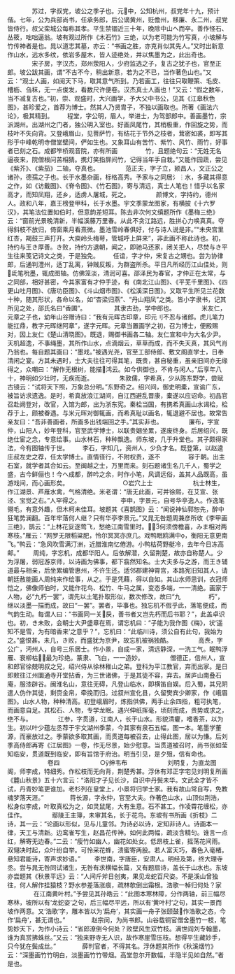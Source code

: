 <!-- { "loadSidebar": true } -->
　　　　苏过，字叔党，坡公之季子也。元中，公知杭州，叔党年十九，预计偕。七年，公为兵部尚书，任承务郎，后公谪黄州，贬儋州，移廉、永二州，叔党皆侍行。叔父栾城公每称其孝。平生禁锢近三十年，晚除中山ヘ而卒。善作怪石、丛筱，咄咄逼翁。坡有观过所作《木石竹》三绝，以为老可能为竹写真，小坡解与竹传神者是也。晁以道志其墓，亦云：“书画之胜，亦克肖似其先人。”又时出新意作山水，远水多纹，依岩多屋木，皆人迹绝处，并以焦墨为之，此出奇也。
　　　　宋子房，字汉杰，郑州荥阳人，少府监选之子，复古之犹子也，官至正郎。坡公跋其画，谓“不古不今，稍出新意，若为之不已，当作著色山也。”又云：“观士人画，如阅天下马，取其意气所到。乃若画工，往往只取鞭策、毛皮、槽枥、刍秣，无一点俊发，看数尺许便卷。汉杰真士人画也！”又云：“假之数年，当不减复古也。”初，崇、观盛时，大兴画学，予大父中书公，见其《江皋秋色图》，甚珍爱之，首荐为博士。然其人乃贤胄子，不独以画取也。所著《画法六论》，极其精到。
　　程堂，字公明，眉人，举进士，为驾部郎中。善画墨竹，宗派湖州。出湖州之门者，独公明入室也。好画凤尾竹，其梢极重，作回旋之势，而枝叶不失向背。又登峨眉山，见菩萨竹，有结花于节外之枝者，茸密如裘，即写其形于中峰乾明寺僧堂壁间，俨如生也。又象耳山有苦竹、紫竹、风竹、雨竹，好事者已刻之石。成都笮桥观音院，亦有所画
　　
　　竹，且题绝句云：“无姓无名逼夜来，院僧根问苦相猜。携灯笑指屏间竹，记得当年手自栽。”又能作园蔬，尝见《紫芥》、《紫茄》二轴，夺真也。
　　　　范正夫，字子立，颍昌人，文正公之诸孙，德孺之子也。长于水墨杂画，标格高秀。予家与之同居氵┆水，多藏其得意之作，如《访戴图》、《脊令图》、《竹石图》，寄与清远，真士人笔也！惜乎以名家高才，而知凤翔，还乡，适虏人屠城，死之。
　　　　颜博文，字持约，德州人。政和八年，嘉王榜登甲科，长于水墨。宇文季蒙龙图家，有横披《十六罗汉》，其笔法位置如伯时，但意韵差短耳。陈去非次何文缜题所作《墨梅三绝》云：“窗前光景晚清新，半幅溪藤万里春。从此不贪江路远，胜拼心力唤真真。夺得斜枝不放归，倚窗乘月看熹微。墨池雪岭春俱好，付与诗人说是非。”“未央宫里红杏，羯鼓三声打开。大庾岭头梅萼，管城呼上屏来”，非此画不称此诗也。初，持约与王き厚善。き败，持约方退朝，闻之，即驰马还家，闭关拒人，尽焚与き平生往来笺记诗文之类，于是独免。
　　任谊，字才仲，宋复古之甥也。尝为协律郎，后通判澧州，适丁乱离，钟贼反叛，为群盗所杀。平日凡所经历江山佳处，则氐笔吮墨，辄成图轴。仿佛笼淡，清润可喜。邵泽民为春官，才仲正在太常，与之同部，相好甚密，今其家富有才仲手迹，有《南北江山图》、《平芜千里图》、《四更山吐月图》、《唐功臣图》、《斗山烟市图》、《松溪深日图》。又取平生所见兰花数十种，随其形状，各命以名，如“杏梁归燕”、“丹山翔凤”之类。皆小字隶书，记其所见之处，邵氏名曰“香圃”。
　　
　　其隶古劲，学中郎也。
　　　　米友仁，元章之子也，幼年山谷赠诗曰：“我有元晖古印章，印元刂不忍与诸郎。虎儿笔力能扛鼎，教字元晖继阿章”，遂字元晖。元章当置画学之初，召为博士，便殿赐对，因上友仁《楚山清晓图》。既退，赐御书画各二轴。友仁宣和中为大名少尹。天机超逸，不事绳墨，其所作山水，点滴烟云，草草而成，而不失天真，其风气肖乃翁也。每自题其画曰：“墨戏。”被遇光尧，官至工部侍郎、敷文阁直学士，日奉清闲之宴。方其未遇时，士大夫往往可得其笔，既贵，甚自秘重，虽亲旧间亦无缘得之，众嘲曰：“解作无根树，能描鸿云。如今供御也，不肯与闲人。”后享年八十，神明如少壮时，无疾而逝。
　　　　朱敦儒，字希真，少从陈东野学，尝赋古镜云：“试将天下照，万象总分明。”东野奇之。绍兴间，御史明橐，宣谕广东，被旨访求遗逸。是时，希真放浪江湖间，自江西避乱晋康，橐遂以应诏命。初品官召赴阙登对，改官，入馆为郎，出为浙东宪。秦桧当国，有携希真画山水谒桧，桧荐于上，颇被眷遇。与米元晖对御辄画，而希真耻以画名，辄退避不居也。故常告亲友曰：“吾非善画者，所画多出钱端回之手。”其实非也。
　　　　廉布，字宣仲，山阳人，妙年登科，官至武学博士，以联贵姻坐累，遂废终身。后居绍兴，既绝仕宦之念，专意绘事。山水林石，种种飘逸。师东坡，几于升堂也。其子颇得家法，今有图轴传于世。
　　李石，字知几，资州人，少负才名。既登第，以赵逵庄叔左史之荐，任太学博士。直情径行，不附权贵，遂不
　　
　　容于朝。出主石室，就学者其合如云。至闽越之士，万里而来。刻石题诸生名几千人，蜀学之盛，古今鲜俪也！今ヘ成都，醉吟之余，时作小笔，风调远俗，盖其人品既高，虽游戏间，而心画形矣。
　　
　　
　　　　○岩穴上士
　　
　　　　杭士林生，作江湖景、芦雁水禽，气格清绝。米老谓：“唐无此画，可并徐熙，在艾宣、张泾、宝觉之右。”人罕得之。
　　
　　　　李申，字景元，自号华亭逸人。作逸笔翎毛，有意外趣，但木柯未佳耳。坡题其《喜鹊图》云：“闻说神仙郭恕先，醉中狂笔势澜翻。百年牢落何人继？只有华亭李景元。”又晁无咎题周兼彦所收《李甲画三绝》，鹊云：“上林花妥逐莺飞，愁绝江南雪里时。何须傍檐喜，みま相对两寒枝。”雁云：“网罗无限稻粱肥，怜尔冥冥亦庶几。戏鸭眠鸥满中，衡阳无意更南飞。”鸭云：“急风吹雪满汀洲，近腊淮南忆倦游。小鸭枯荷野艇冷，去年今日冻高邮。”
　　周纯，字忘机，成都华阳人。后依解潜，久留荆楚，故亦自称楚人。少为浮屠，弱冠游京师，以诗画为佛事，都下翕然知名。士大夫多与之游，而王き辅道最与相亲，后坐累编管惠州，不许生还。适邻郡建神霄宫，本路宪旧知其人，请朝廷赦能画人周纯来作绘事，从之。于是凭藉，得以自如。其山水师思训，衣冠师恺之，佛像师伯时，又能作花鸟、松竹、牛马之属，变态多端，一一清绝。画家于人物，必“九朽一罢”，谓先以土笔扑取形似，数次修改，故曰“九
　　
　　朽”，继以淡墨一描而成，故曰“一罢”。罢者，毕事也。独忘机不假乎此，落笔便成，而气韵生动。每谓人曰：“书画同一关戾，善书者又岂先朽而后书耶？”，此盖卓识也。初，き未败，会朝士大尹盛章在焉，谓忘机曰：“子能为我作图《梅》，状‘遥知不是雪，为有暗香来’之意乎？”，忘机曰：“此临川诗，须公自有此句，我始为之。”盛恨甚。未几，き败，而盛犹为京尹，故忘机被祸独酷。
　　　　高焘，字公广，沔州人，自号三乐居士。作小景，自成一家，清远静深，一洗工气。眠鸭浮雁、衰柳枯，最为珍绝。篆隶、飞白，一一造妙。
　　　　僧德正，信州人，宣和郎官徐兢明叔之兄，绍兴侍从徐林稚山之弟。登科为平江教官，弃而出家。是日即敕往江州圜通寺开堂拈香，为三世诸佛，于是其徒不容，弃去。居庐山南叠石庵，服漆辟谷。闽淮名山，意往无碍，凡登山临水，即横笛自娱。后入蜀，其兄阴遣人伪作其徒，剩赍金帛，牵挽而归。过叙州宣化县，久留樊宾少卿家，作《峨眉图》。山水人物，种种清高。初登峨眉时，炼指供佛，两手止余四指，粗可执笔，而画意自足。其松石、人物，专学龙眠。遇兴伸纸挥毫，顷刻而成，贵势或求之，绝不与。
　　　　江参，字贯道，江南人，长于山水。形貌清癯，嗜香茶，以为生。初以叶少蕴左丞荐于宇文湖州季蒙，今其家有泉石五幅，图一本。笔墨学董源，而豪放过之。季蒙欲多取其画，而贯道每被召去，止得此图，居以为慊。后刘季高侍郎再寄《江居图》一卷，作无尽景，始少慰意。当贯道被召时，尚书张如莹知临安，贯道既到临安，即有旨馆于府治。明当引见，是夕殂，信有命也。
　　
　　
　　卷四
　　
　　　　○绅韦布
　　
　　　　刘明复，为直龙图阁，师李成，特细秀。作松枝而无向背，荆楚秀甚。浮休有邓正字宅见刘明复所画《麓山秋景》五十六言云：“洛阳才子见长沙，自识中丹鬓未华。文武全才皆不试，丹青妙笔更谁加。老杉列在皇堂上，小景将归学士家。我有故山常自写，免教魂梦落天涯。”
　　　　蒋长源，字永仲，官至大夫。作著色山水，山顶似荆浩，松身似李成，叶取真松为之，如灵鼠尾，大有生意。石不甚工。作凌霄花缠松，亦佳作。
　　　　鄢陵王主簿，未审其名，长于花鸟。东坡有书所画《折枝》二诗，其一云：“论画以形似，见与儿童邻。为诗必以诗，定知非诗人。诗画本一律，天工与清新。边鸾雀写生，赵昌花传神。如何此两幅，疏淡含精匀。谁言一点红，解寄无边春。”二云：“瘦竹如幽人，幽花如处女。低昂枝上雀，摇荡花间雨。双翎决时起，众叶纷自举。可怜采花蜂，溃蜜寄两股。若人富天巧，春色入毫楮。悬知君能诗，寄声求妙语。”
　　李世南，字唐臣，安肃人。明经及第，终大理寺丞。尝与晁无咎同试诸生，无咎有求横幅长篇，又有题扇诗，盖长于山水也。东坡亦尝题其《秋景平远》云：“人间斤斧日创夷，果见龙蛇百尺姿。不是溪山曾独往，何人解作挂猿枝？野水参差落涨痕，疏林欹倒出霜根。浩歌一棹归何处？家
　　
　　在江南黄叶村。”予尝见其孙皓云：“此图本寒林障，分作两轴，前三幅尽寒林，坡所以有‘龙蛇姿’之句，后三幅尽平远，所以有‘黄叶村’之句，其实一景而坡作两意。又‘浩歌’字，雕本皆以为‘扁舟’，其实画一舟子张颐鼓作浩歌之态，今作‘扁舟’，甚无谓也。”
　　　　赵宗闵，为尚书郎。山谷载铜官僧舍墨竹一枝，笔势妙天下，为作小诗云：“省郎潦倒今何处？败壁风生双竹枝。满世阎刘专翰墨，谁为真赏拂蛛丝。”又云：“独来野寺无人识，故作寒崖雪压枝。想得平生藏妙手，只今犹在鬓成丝。”
　　　　薛判官者，不得其名。浮休题其所作《秋溪烟竹》云：“深墨画竹竹明白，淡墨画竹竹带烟。高堂忽尔开数幅，半隐半见如自然。”者是也。
